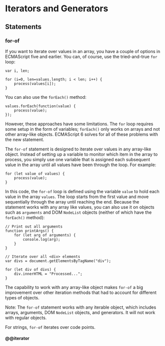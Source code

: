 # Iterators and Generators


## Statements


### for-of

If you want to iterate over values in an array, you have a couple of options in ECMAScript five and earlier. You can, of course, use the tried-and-true `for` loop:

    var i, len;

    for (i=0, len=values.length; i < len; i++) {
        process(values[i]);
    }

You can also use the `forEach()` method:

    values.forEach(function(value) {
        process(value);
    });

However, these approaches have some limitations. The `for` loop requires some setup in the form of variables; `forEach()` only works on arrays and not other array-like objects. ECMAScript 6 solves for all of these problems with the new statement.

The `for-of` statement is designed to iterate over values in any array-like object. Instead of setting up a variable to monitor which item in the array to process, you simply use one variable that is assigned each subsequent value in the array until all values have been through the loop. For example:

    for (let value of values) {
        process(value);
    }

In this code, the `for-of` loop is defined using the variable `value` to hold each value in the array `values`. The loop starts from the first value and move sequentially through the array until reaching the end. Because the statement works with any array like values, you can also use it on objects such as `arguments` and DOM `NodeList` objects (neither of which have the `forEach()` method):

    // Print out all arguments
    function printArgs() {
        for (let arg of arguments) {
            console.log(arg);
        }
    }

    // Iterate over all <div> elements
    var divs = document.getElementsByTagName("div");

    for (let div of divs) {
        div.innerHTML = "Processed...";
    }

The capability to work with any array-like object makes `for-of` a big improvement over other iteration methods that had to account for different types of objects.

Note: The `for-of` statement works with any iterable object, which includes arrays, arguments, DOM `NodeList` objects, and generators. It will not work with regular objects.

For strings, `for-of` iterates over code points.



#### @@iterator


